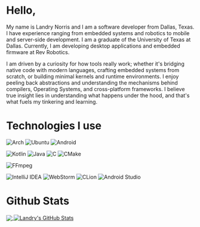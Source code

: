 Hello,
======

My name is Landry Norris and I am a software developer from Dallas, Texas. 
I have experience ranging from embedded systems and robotics to mobile and server-side development. 
I am a graduate of the University of Texas at Dallas.
Currently, I am developing desktop applications and embedded firmware at Rev Robotics. 

I am driven by a curiosity for how tools really work; whether it's bridging native code with modern 
languages, crafting embedded systems from scratch, or building minimal kernels and runtime environments. 
I enjoy peeling back abstractions and understanding the mechanisms behind compilers, Operating Systems, 
and cross-platform frameworks. I believe true insight lies in understanding what happens under the 
hood, and that's what fuels my tinkering and learning.

Technologies I use
==================
![Arch](https://img.shields.io/badge/Arch%20Linux-333?logo=arch-linux&style=for-the-badge)
![Ubuntu](https://img.shields.io/badge/Ubuntu-333?style=for-the-badge&logo=ubuntu)
![Android](https://img.shields.io/badge/Android-333?logo=android&style=for-the-badge)


![Kotlin](https://img.shields.io/badge/kotlin-333.svg?style=for-the-badge&logo=kotlin)
![Java](https://img.shields.io/badge/java-333.svg?style=for-the-badge&logo=java&logoColor=red&labelColor=eee)
![C](https://img.shields.io/badge/c-333.svg?style=for-the-badge&logo=c&labelColor=366d96&logoColor=white)
![CMake](https://img.shields.io/badge/cmake-333.svg?style=for-the-badge&logo=cmake&labelColor=darkblue)

![FFmpeg](https://a11ybadges.com/badge?logo=ffmpeg)

![IntelliJ IDEA](https://img.shields.io/badge/IntelliJIDEA-333.svg?style=for-the-badge&logo=intellij-idea&logoColor=white)
![WebStorm](https://img.shields.io/badge/WebStorm-333?style=for-the-badge&logo=webstorm&logoColor=white)
![CLion](https://img.shields.io/badge/CLion-333?style=for-the-badge&logo=clion&logoColor=white)
![Android Studio](https://img.shields.io/badge/Android%20Studio-333.svg?style=for-the-badge&logo=android-studio&logoColor=3DDC84)

Github Stats
===========

<a href="https://github.com/LandryNorris/LandryNorris">
  <img align="center" src="https://github-readme-stats.vercel.app/api/top-langs/?username=LandryNorris&title_color=000000&text_color=000000" />
</a>

<a href="https://github.com/LandryNorris/LandryNorris">
  <img align="center" src="https://github-readme-stats.vercel.app/api?username=LandryNorris&show_icons=true&line_height=27&count_private=true&title_color=000000&text_color=000000&icon_color=FAC051" alt="Landry's GitHub Stats" />
</a>


